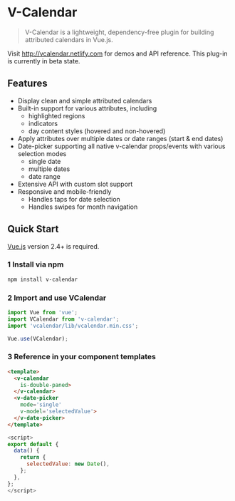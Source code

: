 # V-Calendar

> V-Calendar is a lightweight, dependency-free plugin for building attributed calendars in Vue.js.

Visit http://vcalendar.netlify.com for demos and API reference. This plug-in is currently in beta state.

## Features

* Display clean and simple attributed calendars
* Built-in support for various attributes, including
  * highlighted regions
  * indicators
  * day content styles (hovered and non-hovered)
* Apply attributes over multiple dates or date ranges (start & end dates)
* Date-picker supporting all native v-calendar props/events with various selection modes
  * single date
  * multiple dates
  * date range
* Extensive API with custom slot support
* Responsive and mobile-friendly
  * Handles taps for date selection
  * Handles swipes for month navigation

## Quick Start

[Vue.js](https://vuejs.org) version 2.4+ is required.

### 1 Install via npm

```bash
npm install v-calendar
```

### 2 Import and use VCalendar
```javascript
import Vue from 'vue';
import VCalendar from 'v-calendar';
import 'vcalendar/lib/vcalendar.min.css';

Vue.use(VCalendar);
```

### 3 Reference in your component templates
```html
<template>
  <v-calendar
    is-double-paned>
  </v-calendar>
  <v-date-picker
    mode='single'
    v-model='selectedValue'>
  </v-date-picker>
</template>
```
```javascript
<script>
export default {
  data() {
    return {
      selectedValue: new Date(),
    };
  },
};
</script>
```